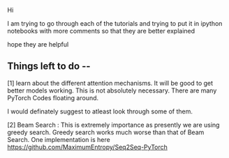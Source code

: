 Hi

I am trying to go through each of the tutorials and trying to put it in ipython notebooks 
with more comments so that they are better explained

hope they are helpful

Things left to do --
------------

[1] learn about the different attention mechanisms. It will be good to get better models working.
This is not absolutely necessary. There are many PyTorch Codes floating around.

I would definately suggest to atleast look through some of them.

[2] Beam Search : This is extremely importance as presently we are using greedy search.
Greedy search works much worse than that of Beam Search.
One implementation is here 
https://github.com/MaximumEntropy/Seq2Seq-PyTorch
